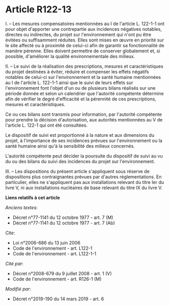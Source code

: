 # Article R122-13

I. – Les mesures compensatoires mentionnées au I de l'article L. 122-1-1 ont pour objet d'apporter une contrepartie aux
incidences négatives notables, directes ou indirectes, du projet sur l'environnement qui n'ont pu être évitées ou
suffisamment réduites. Elles sont mises en œuvre en priorité sur le site affecté ou à proximité de celui-ci afin de garantir
sa fonctionnalité de manière pérenne. Elles doivent permettre de conserver globalement et, si possible, d'améliorer la
qualité environnementale des milieux.

II. – Le suivi de la réalisation des prescriptions, mesures et caractéristiques du projet destinées à éviter, réduire et
compenser les effets négatifs notables de celui-ci sur l'environnement et la santé humaine mentionnées au I de l'article L.
122-1-1 ainsi que le suivi de leurs effets sur l'environnement font l'objet d'un ou de plusieurs bilans réalisés sur une
période donnée et selon un calendrier que l'autorité compétente détermine afin de vérifier le degré d'efficacité et la
pérennité de ces prescriptions, mesures et caractéristiques.

Ce ou ces bilans sont transmis pour information, par l'autorité compétente pour prendre la décision d'autorisation, aux
autorités mentionnées au V de l'article L. 122-1 qui ont été consultées.

Le dispositif de suivi est proportionné à la nature et aux dimensions du projet, à l'importance de ses incidences prévues sur
l'environnement ou la santé humaine ainsi qu'à la sensibilité des milieux concernés.

L'autorité compétente peut décider la poursuite du dispositif de suivi au vu du ou des bilans du suivi des incidences du
projet sur l'environnement.

III. – Les dispositions du présent article s'appliquent sous réserve de dispositions plus contraignantes prévues par d'autres
réglementations. En particulier, elles ne s'appliquent pas aux installations relevant du titre Ier du livre V, ni aux
installations nucléaires de base relevant du titre IX du livre V.

**Liens relatifs à cet article**

_Anciens textes_:

  - Décret n°77-1141 du 12 octobre 1977 - art. 7 (M)
  - Décret n°77-1141 du 12 octobre 1977 - art. 7 (Ab)

_Cite_:

  - Loi n°2006-686 du 13 juin 2006
  - Code de l'environnement - art. L122-1
  - Code de l'environnement - art. L122-1-1

_Cité par_:

  - Décret n°2008-679 du 9 juillet 2008 - art. 1 (V)
  - Code de l'environnement - art. R126-1 (M)

_Modifié par_:

  - Décret n°2019-190 du 14 mars 2019 - art. 6
